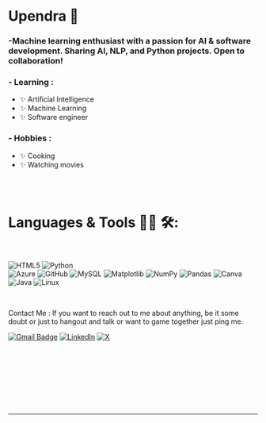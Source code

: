 <h1 align="left">
Upendra 👋

<!-- # About ME 💬 :
 <img hight="400" width="330" alt="GIF" align="right" src="https://github.com/ashuna-dev/ashuna-dev/blob/main/github-readme-gif.gif"> -->



### -Machine learning enthusiast with a passion for AI & software development. Sharing AI, NLP, and Python projects. Open to collaboration!

### - Learning :
- ✨ Artificial Intelligence
- ✨ Machine Learning
- ✨ Software engineer

  
### - Hobbies : 
- ✨ Cooking
- ✨ Watching movies
  

</h>  
</br>
</br>

# Languages & Tools 👨‍💻 🛠:
</br>
  


![HTML5](https://img.shields.io/badge/html5-%23E34F26.svg?style=for-the-badge&logo=html5&logoColor=white) 
![Python](https://img.shields.io/badge/python-3670A0?style=for-the-badge&logo=python&logoColor=ffdd54)  
![Azure](https://img.shields.io/badge/azure-%230072C6.svg?style=for-the-badge&logo=microsoftazure&logoColor=white) 
![GitHub](https://img.shields.io/badge/-GitHub-181717?style=flat-square&logo=github)
![MySQL](https://img.shields.io/badge/mysql-%2300000f.svg?style=for-the-badge&logo=mysql&logoColor=white) 
![Matplotlib](https://img.shields.io/badge/Matplotlib-%23ffffff.svg?style=for-the-badge&logo=Matplotlib&logoColor=black) 
![NumPy](https://img.shields.io/badge/numpy-%23013243.svg?style=for-the-badge&logo=numpy&logoColor=white) 
![Pandas](https://img.shields.io/badge/pandas-%23150458.svg?style=for-the-badge&logo=pandas&logoColor=white) 
![Canva](https://img.shields.io/badge/Canva-%2300C4CC.svg?style=for-the-badge&logo=Canva&logoColor=white) 
![Java](https://img.shields.io/badge/Java-%23ED8B00.svg?style=for-the-badge&logo=java&logoColor=white) 
![Linux](https://img.shields.io/badge/Linux-%23FCC624.svg?style=for-the-badge&logo=linux&logoColor=black)

</p>
</br>

 Contact Me :
If you want to reach out to me about anything, be it some doubt or just to hangout and talk or want to game together just ping me.

[![Gmail Badge](https://img.shields.io/badge/-Gmail-c14438?style=flat-square&logo=Gmail&logoColor=white&link=mailto:ashujha4444@gmail.com)](mailto:uppariupendra11@gmail.com@gmail.com)
[![LinkedIn](https://img.shields.io/badge/LinkedIn-%230077B5.svg?logo=linkedin&logoColor=white)](https://www.linkedin.com/in/u-upendra/)
[![X](https://img.shields.io/badge/X-black.svg?logo=X&logoColor=white)](https://x.com/UppariUpendra?t=8uEtCQTPxl5Z_NzHP7z3BA&s=09) 


</br>
</br>
</br>

<!-- <p align="center">
	<img src="https://moe-counter.glitch.me/get/@miyagawamizu?theme=moebooru-h"> <br/>
</p> 
<a href="https://discord.com/users/738748102311280681"><img align="right" width=400 src="https://moe-counter.glitch.me/get/@ashuna-dev?theme=rule34"></a>
<a href="https://github.com/ashuna-dev"><img align="left" width="100" src="https://cdn.discordapp.com/attachments/1077108830862839848/1130676248843137035/105634085_p12.png"></a>
-->

<!-- <br><br><br><br> -->

</br>
</br>
</br>
</br>

  </a>
  </p>

*************

